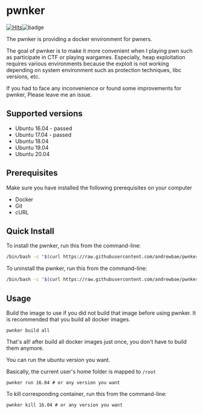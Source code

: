 # pwnker

[![Hits](https://hits.seeyoufarm.com/api/count/incr/badge.svg?url=https%3A%2F%2Fgithub.com%2Fandrewbae%2Fpwnker&count_bg=%2379C83D&title_bg=%23555555&icon=&icon_color=%23E7E7E7&title=hits&edge_flat=false)](https://hits.seeyoufarm.com)![badge](https://img.shields.io/badge/status-beta-orange)

The pwnker is providing a docker environment for pwners.

The goal of pwnker is to make it more convenient when I playing pwn such as participate in CTF or playing wargames. 
Especially, heap exploitation requires various environments because the exploit is not working depending on system environment such as protection techniques, libc versions, etc.

If you had to face any inconvenience or found some improvements for pwnker, Please leave me an issue.

## Supported versions

* Ubuntu 16.04 - passed
* Ubuntu 17.04 - passed
* Ubuntu 18.04
* Ubuntu 19.04
* Ubuntu 20.04

## Prerequisites

Make sure you have installed the following prerequisites on your computer

* Docker 
* Git 
* cURL 

## Quick Install

To install the pwnker, run this from the command-line:

```bash
/bin/bash -c "$(curl https://raw.githubusercontent.com/andrewbae/pwnker/master/setup.sh) install"
```

To uninstall the pwnker, run this from the command-line:

```bash
/bin/bash -c "$(curl https://raw.githubusercontent.com/andrewbae/pwnker/master/setup.sh) uninstall"
```

## Usage

Build the image to use if you did not build that image before using pwnker.
It is recommended that you build all docker images.

```
pwnker build all
```

That's all! after build all docker images just once, you don't have to build them anymore.

You can run the ubuntu version you want.

Basically, the current user's home folder is mapped to `/root`

```
pwnker run 16.04 # or any version you want
```

To kill corresponding container, run this from the command-line:

```
pwnker kill 16.04 # or any version you want
```

